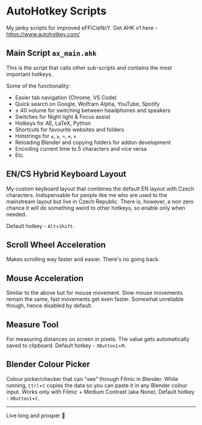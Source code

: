 # AutoHotkey Scripts

My janky scripts for improved eFFiCieNcY. Get AHK v1 here - https://www.autohotkey.com/


## Main Script `ax_main.ahk`

This is the script that calls other sub-scripts and contains the most important hotkeys.

Some of the functionality:
- Easier tab navigation (Chrome, VS Code)
- Quick search on Google, Wolfram Alpha, YouTube, Spotify
- ± 40 volume for switching between headphones and speakers
- Switches for Night light & Focus assist
- Hotkeys for AE, LaTeX, Python
- Shortcuts for favourite websites and folders
- Hotstrings for `≤`, `≥`, `≈`, `≠`, `±`
- Reloading Blender and copying folders for addon development
- Encoding current time to 5 characters and vice versa
- Etc.


## EN/CS Hybrid Keyboard Layout

My custom keyboard layout that combines the default EN layout with Czech characters. Indispensable for people like me who are used to the mainstream layout but live in Czech Republic. There is, however, a non zero chance it will do something weird to other hotkeys, so enable only when needed.

Default hotkey - `Alt`+`Shift`.


## Scroll Wheel Acceleration

Makes scrolling way faster and easier. There's no going back.


## Mouse Acceleration

Similar to the above but for mouse movement. Slow mouse movements remain the same, fast movements get even faster. Somewhat unreliable though, hence disabled by default.


## Measure Tool

For measuring distances on screen in pixels. The value gets automatically saved to clipboard. Default hotkey - `XButton1`+`M`.


## Blender Colour Picker

Colour picker/checker that can "see" through Filmic in Blender. While running, `Ctrl`+`C` copies the data so you can paste it in any Blender colour input. Works only with Filmic + Medium Contrast (aka None). Default hotkey - `XButton1`+`C`.


---
Live long and prosper 🖖